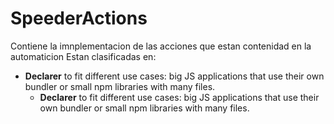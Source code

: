 # SpeederActions
Contiene la imnplementacion de las acciones que estan contenidad en la automaticion
Estan clasificadas en:
* **Declarer** to fit different use cases: big JS applications
  that use their own bundler or small npm libraries with many files.
  * **Declarer** to fit different use cases: big JS applications
  that use their own bundler or small npm libraries with many files.
